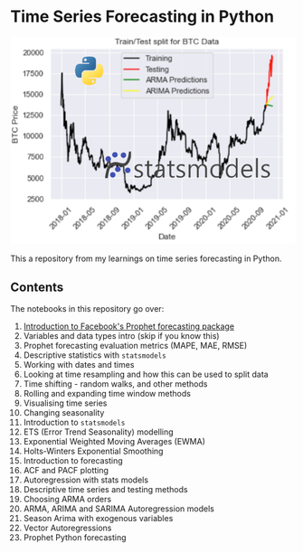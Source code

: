 # Time Series Forecasting in Python

![](fig/forecasting.png)

This a repository from my learnings on time series forecasting in Python. 

## Contents

The notebooks in this repository go over:

1. [Introduction to Facebook's Prophet forecasting package](https://github.com/StatsGary/time-series-forecasting-python/blob/main/00-Intro-to-Facebook-Prophet.ipynb)
2. Variables and data types intro (skip if you know this)
3. Prophet forecasting evaluation metrics (MAPE, MAE, RMSE)
4. Descriptive statistics with `statsmodels`
5. Working with dates and times
6. Looking at time resampling and how this can be used to split data
7. Time shifting - random walks, and other methods
8. Rolling and expanding time window methods
9. Visualising time series
10. Changing seasonality
11. Introduction to `statsmodels`
12. ETS (Error Trend Seasonality) modelling
13. Exponential Weighted Moving Averages (EWMA)
14. Holts-Winters Exponential Smoothing
15. Introduction to forecasting
16. ACF and PACF plotting
17. Autoregression with stats models
18. Descriptive time series and testing methods
19. Choosing ARMA orders 
20. ARMA, ARIMA and SARIMA Autoregression models
21. Season Arima with exogenous variables
22. Vector Autoregressions
23. Prophet Python forecasting